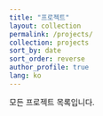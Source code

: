 ```yaml
---
title: "프로젝트"
layout: collection
permalink: /projects/
collection: projects
sort_by: date
sort_order: reverse
author_profile: true
lang: ko
---
```


모든 프로젝트 목록입니다. 